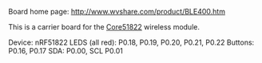 Board home page: http://www.wvshare.com/product/BLE400.htm

This is a carrier board for the
[Core51822](http://www.wvshare.com/product/Core51822.htm) wireless
module.

Device: nRF51822
LEDS (all red): P0.18, P0.19, P0.20, P0.21, P0.22
Buttons: P0.16, P0.17
SDA: P0.00, SCL P0.01
